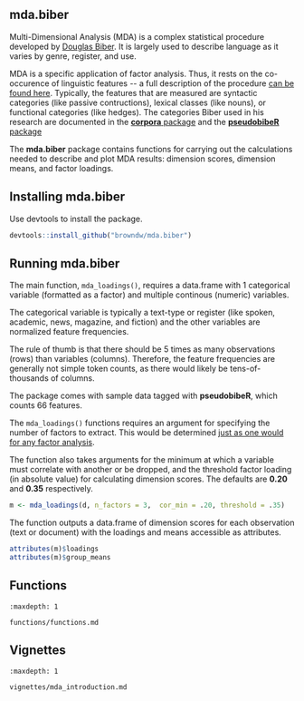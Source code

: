 ## mda.biber

Multi-Dimensional Analysis (MDA) is a complex statistical procedure developed by [Douglas Biber](https://link.springer.com/article/10.1007/BF00136979). It is largely used to describe language as it varies by genre, register, and use.

MDA is a specific application of factor analysis. Thus, it rests on the co-occurence of linguistic features -- a full description of the procedure [can be found here](https://www.uni-bamberg.de/fileadmin/eng-ling/fs/Chapter_21/Index.html?21Summary.html). Typically, the features that are measured are syntactic categories (like passive contructions), lexical classes (like nouns), or functional categories (like hedges). The categories Biber used in his research are documented in the [**corpora** package](https://www.rdocumentation.org/packages/corpora/versions/0.5/topics/BNCbiber) and the [**pseudobibeR** package](https://github.com/browndw/pseudobibeR)

The **mda.biber** package contains functions for carrying out the calculations needed to describe and plot MDA results: dimension scores, dimension means, and factor loadings.

## Installing mda.biber

Use devtools to install the package.

```r
devtools::install_github("browndw/mda.biber")
```
## Running mda.biber

The main function, `mda_loadings()`, requires a data.frame with 1 categorical variable (formatted as a factor) and multiple continous (numeric) variables.

The categorical variable is typically a text-type or register (like spoken, academic, news, magazine, and fiction) and the other variables are normalized feature frequencies.

The rule of thumb is that there should be 5 times as many observations (rows) than variables (columns). Therefore, the feature frequencies are generally not simple token counts, as there would likely be tens-of-thousands of columns.

The package comes with sample data tagged with **pseudobibeR**, which counts 66 features.

The `mda_loadings()` functions requires an argument for specifying the number of factors to extract. This would be determined [just as one would for any factor analysis](https://www.statmethods.net/advstats/factor.html).

The function also takes arguments for the minimum at which a variable must correlate with another or be dropped, and the threshold factor loading (in absolute value) for calculating dimension scores. The defaults are **0.20** and **0.35** respectively.

```r
m <- mda_loadings(d, n_factors = 3,  cor_min = .20, threshold = .35)
```

The function outputs a data.frame of dimension scores for each observation (text or document) with the loadings and means accessible as attributes.

```r
attributes(m)$loadings
attributes(m)$group_means
```
## Functions

```{toctree}
:maxdepth: 1

functions/functions.md
```

## Vignettes

```{toctree}
:maxdepth: 1

vignettes/mda_introduction.md
```